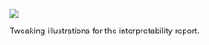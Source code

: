 ![](https://db-feed.s3.amazonaws.com/legacy/Screen_Shot_2017-06-19_at_2_27_51_PM-1497896916408.png)

Tweaking illustrations for the interpretability report.
